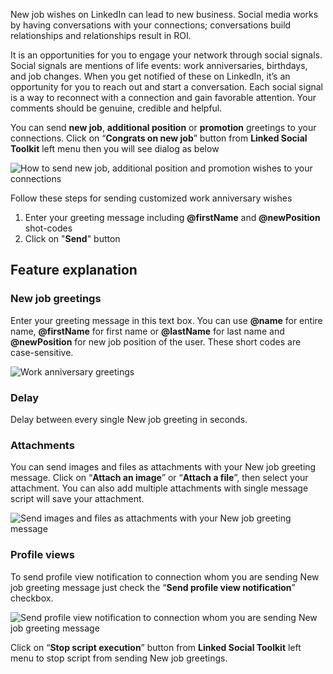 New job wishes on LinkedIn can lead to new business. Social media works by having conversations with your connections; conversations build relationships and relationships result in ROI.

It is an opportunities for you to engage your network through social signals. Social signals are mentions of life events: work anniversaries, birthdays, and job changes. When you get notified of these on LinkedIn, it’s an opportunity for you to reach out and start a conversation. Each social signal is a way to reconnect with a connection and gain favorable attention. Your comments should be genuine, credible and helpful.

You can send **new job**, **additional position** or **promotion** greetings to your connections. Click on “**Congrats on new job**” button from **Linked Social Toolkit** left menu then you will see dialog as below

![How to send new job, additional position and promotion wishes to your connections](https://github.com/ZiaUrR3hman/LinkedSocialToolkit/raw/master/images/How-to-send-new-job-additional-position-and-promotion-wishes-to-your-connections.png)

Follow these steps for sending customized work anniversary wishes
1. Enter your greeting message including **@firstName** and **@newPosition** shot-codes
2. Click on "**Send**" button

## Feature explanation
### New job greetings
Enter your greeting message in this text box. You can use **@name** for entire name, **@firstName** for first name or **@lastName** for last name and **@newPosition** for new job position of the user. These short codes are case-sensitive.
 
![Work anniversary greetings](https://github.com/ZiaUrR3hman/LinkedSocialToolkit/raw/master/images/Work-anniversary-greetings.png)

### Delay
Delay between every single New job greeting in seconds.
### Attachments
You can send images and files as attachments with your New job greeting message. Click on “**Attach an image**” or “**Attach a file**”, then select your attachment. You can also add multiple attachments with single message script will save your attachment.

![Send images and files as attachments with your New job greeting message](https://github.com/ZiaUrR3hman/LinkedSocialToolkit/raw/master/images/send-images-and-files-as-attachments-with-your-message.png)

### Profile views
To send profile view notification to connection whom you are sending New job greeting message just check the “**Send profile view notification**” checkbox.

![Send profile view notification to connection whom you are sending New job greeting message](https://github.com/ZiaUrR3hman/LinkedSocialToolkit/raw/master/images/send-profile-view.png)

Click on “**Stop script execution**” button from **Linked Social Toolkit** left menu to stop script from sending New job greetings.